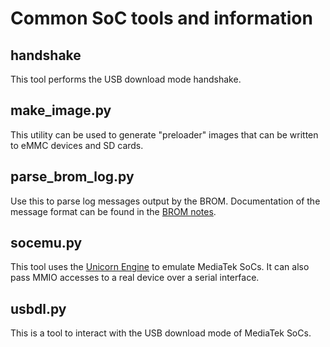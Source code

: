 # Common SoC tools and information

## handshake

This tool performs the USB download mode handshake.

## make_image.py

This utility can be used to generate "preloader" images that can be
written to eMMC devices and SD cards.

## parse_brom_log.py

Use this to parse log messages output by the BROM. Documentation of the
message format can be found in the [BROM notes][brom-notes].

## socemu.py

This tool uses the [Unicorn Engine][unicorn] to emulate MediaTek SoCs.
It can also pass MMIO accesses to a real device over a serial interface.

## usbdl.py

This is a tool to interact with the USB download mode of MediaTek SoCs.


[brom-notes]: doc/BROM-Notes.md
[unicorn]: https://www.unicorn-engine.org/
